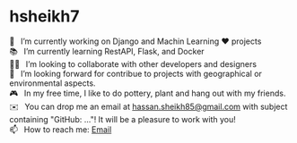 # hsheikh7
 🔭  I’m currently working on Django and Machin Learning ❤️ projects <br>
📚  I’m currently learning RestAPI, Flask, and Docker <br>
🙋‍♂️  I’m looking to collaborate with other developers and designers <br>
🤝  I’m looking forward for contribue to projects with geographical or environmental aspects.<br>
🎮  In my free time, I like to do pottery, plant and hang out with my friends. <br>
✉️  You can drop me an email at hassan.sheikh85@gmail.com with subject containing "GitHub: ..."! It will be a pleasure to work with you!<br>
📫  How to reach me: <a href="mailto:hassan.sheikh85@gmail.com">Email</a>
